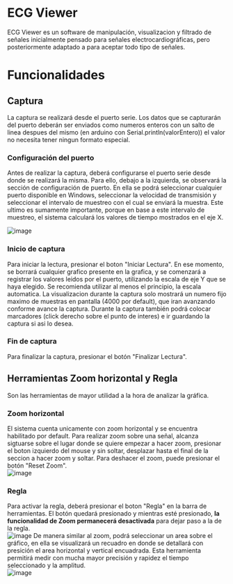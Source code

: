 # ECG Viewer

ECG Viewer es un software de manipulación, visualizacion y filtrado de señales inicialmente pensado para señales electrocardiográficas, pero posteriormente adaptado a para aceptar todo tipo de señales.

# Funcionalidades
## Captura
La captura se realizará desde el puerto serie. Los datos que se capturarán del puerto deberán ser enviados como numeros enteros con un salto de linea despues del mismo (en arduino con Serial.println(valorEntero)) el valor no necesita tener ningun formato especial.
### Configuración del puerto
Antes de realizar la captura, deberá configurarse el puerto serie desde donde se realizará la misma. Para ello, debajo a la izquierda, se observará la sección de configuración de puerto. En ella se podrá seleccionar cualquier puerto disponible en Windows, seleccionar la velocidad de transmisión y seleccionar el intervalo de muestreo con el cual se enviará la muestra. Este ultimo es sumamente importante, porque en base a este intervalo de muestreo, el sistema calculará los valores de tiempo mostrados en el eje X.  

![image](https://github.com/user-attachments/assets/644a112c-60b3-483a-af2f-89eaa64f0fb6)  

### Inicio de captura
Para iniciar la lectura, presionar el boton "Iniciar Lectura". En ese momento, se borrará cualquier grafico presente en la grafica, y se comenzará a registrar los valores leidos por el puerto, utilizando la escala de eje Y que se haya elegido. Se recomienda utilizar al menos el principio, la escala automatica.
La visualizacion durante la captura solo mostrará un numero fijo maximo de muestras en pantalla (4000 por default), que iran avanzando conforme avance la captura. Durante la captura también podrá colocar marcadores (click derecho sobre el punto de interes) e ir guardando la captura si asi lo desea.

### Fin de captura
Para finalizar la captura, presionar el botón "Finalizar Lectura".

## Herramientas Zoom horizontal y Regla
Son las herramientas de mayor utilidad a la hora de analizar la gráfica. 

### Zoom horizontal
El sistema cuenta unicamente con zoom horizontal y se encuentra habilitado por default. Para realizar zoom sobre una señal, alcanza sigtuarse sobre el lugar donde se quiere empezar a hacer zoom, presionar el boton izquierdo del mouse y sin soltar, desplazar hasta el final de la seccion a hacer zoom y soltar. Para deshacer el zoom, puede presionar el botón "Reset Zoom".  
![image](https://github.com/user-attachments/assets/2f69ce08-8a8c-489b-9578-659d15728e9a)  

### Regla
Para activar la regla, deberá presionar el boton "Regla" en la barra de herramientas. El botón quedará presionado y mientras esté presionado, **la funcionalidad de Zoom permanecerá desactivada** para dejar paso a la de la regla.  
![image](https://github.com/user-attachments/assets/5b14f28d-1919-4342-845e-cb66457fb9ac)
De manera similar al zoom, podrá seleccionar un area sobre el gráfico, en ella se visualizará un recuadro en donde se detallará con presición el area horizontal y vertical encuadrada. Esta herramienta permitirá medir con mucha mayor precisión y rapidez el tiempo seleccionado y la amplitud.  
![image](https://github.com/user-attachments/assets/0bcbce39-1190-45cf-b2bc-47c223f85105)  






